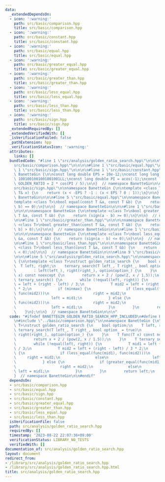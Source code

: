 ```yaml
---
data:
  _extendedDependsOn:
  - icon: ':warning:'
    path: src/basic/comparison.hpp
    title: src/basic/comparison.hpp
  - icon: ':warning:'
    path: src/basic/constant.hpp
    title: src/basic/constant.hpp
  - icon: ':warning:'
    path: src/basic/equal.hpp
    title: src/basic/equal.hpp
  - icon: ':warning:'
    path: src/basic/greater_equal.hpp
    title: src/basic/greater_equal.hpp
  - icon: ':warning:'
    path: src/basic/greater_than.hpp
    title: src/basic/greater_than.hpp
  - icon: ':warning:'
    path: src/basic/less_equal.hpp
    title: src/basic/less_equal.hpp
  - icon: ':warning:'
    path: src/basic/less_than.hpp
    title: src/basic/less_than.hpp
  - icon: ':warning:'
    path: src/basic/sign.hpp
    title: src/basic/sign.hpp
  _extendedRequiredBy: []
  _extendedVerifiedWith: []
  _isVerificationFailed: false
  _pathExtension: hpp
  _verificationStatusIcon: ':warning:'
  attributes:
    links: []
  bundledCode: "#line 1 \"src/analysis/golden_ratio_search.hpp\"\n\n\n\n#line 1 \"\
    src/basic/comparison.hpp\"\n\n\n\n#line 1 \"src/basic/equal.hpp\"\n\n\n\n#line\
    \ 1 \"src/basic/sign.hpp\"\n\n\n\n#line 1 \"src/basic/constant.hpp\"\n\n\n\nnamespace\
    \ BanetteGin {\n\nconst long double EPS = 10e-12;\nconst long long int LINF =\
    \ 1001001001001001001LL;\nconst long double PI = acos(-1);\nconst long double\
    \ GOLDEN_RATIO = 2 * cos(PI / 5);\n\n}  // namespace BanetteGin\n\n\n#line 5 \"\
    src/basic/sign.hpp\"\n\nnamespace BanetteGin {\n\ntemplate <class T>\nint sign(const\
    \ T& x) {\n    return (x < -EPS ? -1 : (x < EPS ? 0 : 1));\n}\n\n}  // namespace\
    \ BanetteGin\n\n\n#line 5 \"src/basic/equal.hpp\"\n\nnamespace BanetteGin {\n\n\
    template <class T>\nbool equal(const T &a, const T &b) {\n    return (sign(a -\
    \ b) == 0);\n}\n\n}  // namespace BanetteGin\n\n\n#line 1 \"src/basic/greater_equal.hpp\"\
    \n\n\n\nnamespace BanetteGin {\n\ntemplate <class T>\nbool greater_equal(const\
    \ T &a, const T &b) {\n    return (sign(a - b) >= 0);\n}\n\n}  // namespace BanetteGin\n\
    \n\n#line 1 \"src/basic/greater_than.hpp\"\n\n\n\nnamespace BanetteGin {\n\ntemplate\
    \ <class T>\nbool greater_than(const T &a, const T &b) {\n    return (sign(a -\
    \ b) > 0);\n}\n\n}  // namespace BanetteGin\n\n\n#line 1 \"src/basic/less_equal.hpp\"\
    \n\n\n\nnamespace BanetteGin {\n\ntemplate <class T>\nbool less_equal(const T\
    \ &a, const T &b) {\n    return (sign(a - b) <= 0);\n}\n\n}  // namespace BanetteGin\n\
    \n\n#line 1 \"src/basic/less_than.hpp\"\n\n\n\nnamespace BanetteGin {\n\ntemplate\
    \ <class T>\nbool less_than(const T &a, const T &b) {\n    return (sign(a - b)\
    \ < 0);\n}\n\n}  // namespace BanetteGin\n\n\n#line 9 \"src/basic/comparison.hpp\"\
    \n\n\n#line 5 \"src/analysis/golden_ratio_search.hpp\"\n\nnamespace BanetteGin\
    \ {\n\ntemplate <class T>\nstruct golden_ratio_search {\n    bool option;\n  \
    \  T left, right;\n    ternary_search(T left_, T right_, bool option_ = true)\n\
    \        : left(left_), right(right_), option(option_) {\n    }\n    T func(T\
    \ x) const noexcept {\n        return x + 2 / (pow(2, x / 1.5));\n    }\n    T\
    \ ternary_search() {\n        while (!equal(left, right)) {\n            T mid1\
    \ = left + (right - left) / 3;\n            T mid2 = left + (right - left) / 3\
    \ * 2;\n            if (minmax) {\n                if (less_equal(func(mid1),\
    \ func(mid2)))\n                    right = mid2;\n                else\n    \
    \                left = mid1;\n            } else {\n                if (greater_equal(func(mid1),\
    \ func(mid2)))\n                    right = mid2;\n                else\n    \
    \                left = mid1;\n            }\n        }\n        return left;\n\
    \    }\n};\n\n}  // namespace BanetteGin\n\n\n"
  code: "#ifndef BANETTEGIN_GOLDEN_RATIO_SEARCH_HPP_INCLUDED\n#define BANETTEGIN_GOLDEN_RATIO_SEARCH_HPP_INCLUDED\n\
    \n#include \"../basic/comparison.hpp\"\n\nnamespace BanetteGin {\n\ntemplate <class\
    \ T>\nstruct golden_ratio_search {\n    bool option;\n    T left, right;\n   \
    \ ternary_search(T left_, T right_, bool option_ = true)\n        : left(left_),\
    \ right(right_), option(option_) {\n    }\n    T func(T x) const noexcept {\n\
    \        return x + 2 / (pow(2, x / 1.5));\n    }\n    T ternary_search() {\n\
    \        while (!equal(left, right)) {\n            T mid1 = left + (right - left)\
    \ / 3;\n            T mid2 = left + (right - left) / 3 * 2;\n            if (minmax)\
    \ {\n                if (less_equal(func(mid1), func(mid2)))\n               \
    \     right = mid2;\n                else\n                    left = mid1;\n\
    \            } else {\n                if (greater_equal(func(mid1), func(mid2)))\n\
    \                    right = mid2;\n                else\n                   \
    \ left = mid1;\n            }\n        }\n        return left;\n    }\n};\n\n\
    }  // namespace BanetteGin\n\n#endif"
  dependsOn:
  - src/basic/comparison.hpp
  - src/basic/equal.hpp
  - src/basic/sign.hpp
  - src/basic/constant.hpp
  - src/basic/greater_equal.hpp
  - src/basic/greater_than.hpp
  - src/basic/less_equal.hpp
  - src/basic/less_than.hpp
  isVerificationFile: false
  path: src/analysis/golden_ratio_search.hpp
  requiredBy: []
  timestamp: '2023-08-22 22:07:36+09:00'
  verificationStatus: LIBRARY_NO_TESTS
  verifiedWith: []
documentation_of: src/analysis/golden_ratio_search.hpp
layout: document
redirect_from:
- /library/src/analysis/golden_ratio_search.hpp
- /library/src/analysis/golden_ratio_search.hpp.html
title: src/analysis/golden_ratio_search.hpp
---
```


